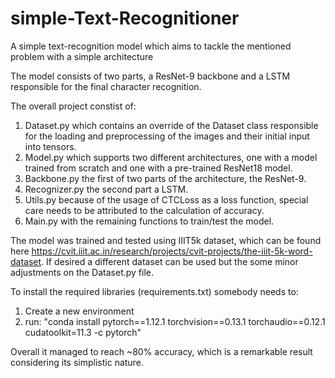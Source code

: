 # simple-Text-Recognitioner
A simple text-recognition model which aims to tackle the mentioned problem with a simple architecture

The model consists of two parts, a ResNet-9 backbone and a LSTM responsible for the final character recognition.

The overall project constist of:
  1) Dataset.py which contains an override of the Dataset class responsible for the loading and preprocessing of the images and their initial input into tensors.
  2) Model.py which supports two different architectures, one with a model trained from scratch and one with a pre-trained ResNet18 model.
  3) Backbone.py the first of two parts of the architecture, the ResNet-9.
  4) Recognizer.py the second part a LSTM.
  5) Utils.py because of the usage of CTCLoss as a loss function, special care needs to be attributed to the calculation of accuracy.
  6) Main.py with the remaining functions to train/test the model.
  
The model was trained and tested using IIIT5k dataset, which can be found here https://cvit.iiit.ac.in/research/projects/cvit-projects/the-iiit-5k-word-dataset. If desired a different dataset can be used but the some minor adjustments on the Dataset.py file.

To install the required libraries (requirements.txt) somebody needs to:
  1) Create a new environment
  2) run: "conda install pytorch==1.12.1 torchvision==0.13.1 torchaudio==0.12.1 cudatoolkit=11.3 -c pytorch"


Overall it managed to reach ~80% accuracy, which is a remarkable result considering its simplistic nature.
  
